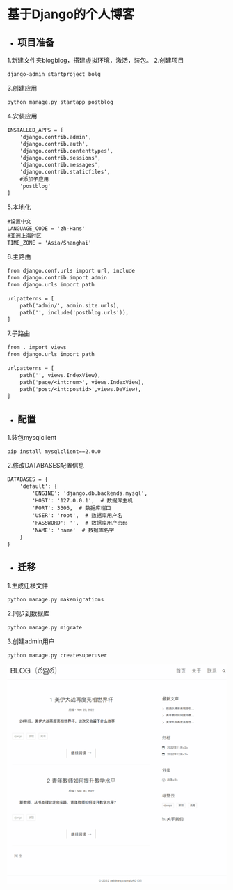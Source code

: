 # 基于Django的个人博客

- ## 项目准备

1.新建文件夹blogblog，搭建虚拟环境，激活，装包。
2.创建项目

```
django-admin startproject bolg
```
3.创建应用
```
python manage.py startapp postblog
```
4.安装应用
```
INSTALLED_APPS = [
    'django.contrib.admin',
    'django.contrib.auth',
    'django.contrib.contenttypes',
    'django.contrib.sessions',
    'django.contrib.messages',
    'django.contrib.staticfiles',
    #添加子应用
    'postblog'
]
```
5.本地化
```
#设置中文
LANGUAGE_CODE = 'zh-Hans'
#亚洲上海时区
TIME_ZONE = 'Asia/Shanghai'
```
6.主路由
```
from django.conf.urls import url, include
from django.contrib import admin
from django.urls import path

urlpatterns = [
    path('admin/', admin.site.urls),
    path('', include('postblog.urls')),
]
```
7.子路由
```
from . import views
from django.urls import path

urlpatterns = [
    path('', views.IndexView),
    path('page/<int:num>', views.IndexView),
    path('post/<int:postid>',views.DeView),
]
```

- ## 配置

1.装包mysqlclient

```
pip install mysqlclient==2.0.0
```
2.修改DATABASES配置信息
```
DATABASES = {
    'default': {
        'ENGINE': 'django.db.backends.mysql',
        'HOST': '127.0.0.1',  # 数据库主机
        'PORT': 3306,  # 数据库端口
        'USER': 'root',  # 数据库用户名
        'PASSWORD': '',  # 数据库用户密码
        'NAME': 'name'  # 数据库名字
    }
}
```


- ## 迁移

1.生成迁移文件

```
python manage.py makemigrations
```
2.同步到数据库

```
python manage.py migrate
```
3.创建admin用户
```
python manage.py createsuperuser
```

![avatar](blog.gif)

